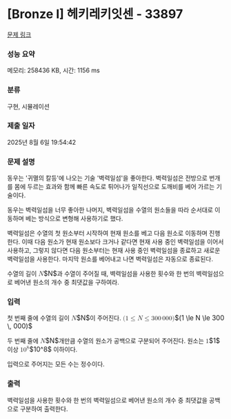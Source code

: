 # [Bronze I] 헤키레키잇센 - 33897 

[문제 링크](https://www.acmicpc.net/problem/33897) 

### 성능 요약

메모리: 258436 KB, 시간: 1156 ms

### 분류

구현, 시뮬레이션

### 제출 일자

2025년 8월 6일 19:54:42

### 문제 설명

<p>동우는 '귀멸의 칼등'에 나오는 기술 '벽력일섬'을 좋아한다. 벽력일섬은 전방으로 번개를 몸에 두르는 효과와 함께 빠른 속도로 튀어나가 일직선으로 도깨비를 베어 가르는 기술이다.</p>

<p>동우는 벽력일섬을 너무 좋아한 나머지, 벽력일섬을 수열의 원소들을 따라 순서대로 이동하며 베는 방식으로 변형해 사용하기로 했다.</p>

<p>벽력일섬은 수열의 첫 원소부터 시작하여 현재 원소를 베고 다음 원소로 이동하며 진행한다. 이때 다음 원소가 현재 원소보다 크거나 같다면 현재 사용 중인 벽력일섬을 이어서 사용하고, 그렇지 않다면 다음 원소부터는 현재 사용 중인 벽력일섬을 종료하고 새로운 벽력일섬을 사용한다. 마지막 원소를 베어내고 나면 벽력일섬은 자동으로 종료된다.</p>

<p>수열의 길이 <mjx-container class="MathJax" jax="CHTML" style="font-size: 109%; position: relative;"><mjx-math class="MJX-TEX" aria-hidden="true"><mjx-mi class="mjx-i"><mjx-c class="mjx-c1D441 TEX-I"></mjx-c></mjx-mi></mjx-math><mjx-assistive-mml unselectable="on" display="inline"><math xmlns="http://www.w3.org/1998/Math/MathML"><mi>N</mi></math></mjx-assistive-mml><span aria-hidden="true" class="no-mathjax mjx-copytext">$N$</span></mjx-container>과 수열이 주어질 때, 벽력일섬을 사용한 횟수와 한 번의 벽력일섬으로 베어낸 원소의 개수 중 최댓값을 구하여라.</p>

### 입력 

 <p>첫 번째 줄에 수열의 길이 <mjx-container class="MathJax" jax="CHTML" style="font-size: 109%; position: relative;"><mjx-math class="MJX-TEX" aria-hidden="true"><mjx-mi class="mjx-i"><mjx-c class="mjx-c1D441 TEX-I"></mjx-c></mjx-mi></mjx-math><mjx-assistive-mml unselectable="on" display="inline"><math xmlns="http://www.w3.org/1998/Math/MathML"><mi>N</mi></math></mjx-assistive-mml><span aria-hidden="true" class="no-mathjax mjx-copytext">$N$</span></mjx-container>이 주어진다. <mjx-container class="MathJax" jax="CHTML" style="font-size: 109%; position: relative;"><mjx-math class="MJX-TEX" aria-hidden="true"><mjx-mo class="mjx-n"><mjx-c class="mjx-c28"></mjx-c></mjx-mo><mjx-mn class="mjx-n"><mjx-c class="mjx-c31"></mjx-c></mjx-mn><mjx-mo class="mjx-n" space="4"><mjx-c class="mjx-c2264"></mjx-c></mjx-mo><mjx-mi class="mjx-i" space="4"><mjx-c class="mjx-c1D441 TEX-I"></mjx-c></mjx-mi><mjx-mo class="mjx-n" space="4"><mjx-c class="mjx-c2264"></mjx-c></mjx-mo><mjx-mn class="mjx-n" space="4"><mjx-c class="mjx-c33"></mjx-c><mjx-c class="mjx-c30"></mjx-c><mjx-c class="mjx-c30"></mjx-c></mjx-mn><mjx-mstyle><mjx-mspace style="width: 0.167em;"></mjx-mspace></mjx-mstyle><mjx-mn class="mjx-n"><mjx-c class="mjx-c30"></mjx-c><mjx-c class="mjx-c30"></mjx-c><mjx-c class="mjx-c30"></mjx-c></mjx-mn><mjx-mo class="mjx-n"><mjx-c class="mjx-c29"></mjx-c></mjx-mo></mjx-math><mjx-assistive-mml unselectable="on" display="inline"><math xmlns="http://www.w3.org/1998/Math/MathML"><mo stretchy="false">(</mo><mn>1</mn><mo>≤</mo><mi>N</mi><mo>≤</mo><mn>300</mn><mstyle scriptlevel="0"><mspace width="0.167em"></mspace></mstyle><mn>000</mn><mo stretchy="false">)</mo></math></mjx-assistive-mml><span aria-hidden="true" class="no-mathjax mjx-copytext">$(1 \le N \le 300 \, 000)$</span> </mjx-container></p>

<p>두 번째 줄에 <mjx-container class="MathJax" jax="CHTML" style="font-size: 109%; position: relative;"><mjx-math class="MJX-TEX" aria-hidden="true"><mjx-mi class="mjx-i"><mjx-c class="mjx-c1D441 TEX-I"></mjx-c></mjx-mi></mjx-math><mjx-assistive-mml unselectable="on" display="inline"><math xmlns="http://www.w3.org/1998/Math/MathML"><mi>N</mi></math></mjx-assistive-mml><span aria-hidden="true" class="no-mathjax mjx-copytext">$N$</span></mjx-container>개만큼 수열의 원소가 공백으로 구분되어 주어진다. 원소는 <mjx-container class="MathJax" jax="CHTML" style="font-size: 109%; position: relative;"><mjx-math class="MJX-TEX" aria-hidden="true"><mjx-mn class="mjx-n"><mjx-c class="mjx-c31"></mjx-c></mjx-mn></mjx-math><mjx-assistive-mml unselectable="on" display="inline"><math xmlns="http://www.w3.org/1998/Math/MathML"><mn>1</mn></math></mjx-assistive-mml><span aria-hidden="true" class="no-mathjax mjx-copytext">$1$</span></mjx-container> 이상 <mjx-container class="MathJax" jax="CHTML" style="font-size: 109%; position: relative;"><mjx-math class="MJX-TEX" aria-hidden="true"><mjx-msup><mjx-mn class="mjx-n"><mjx-c class="mjx-c31"></mjx-c><mjx-c class="mjx-c30"></mjx-c></mjx-mn><mjx-script style="vertical-align: 0.393em;"><mjx-mn class="mjx-n" size="s"><mjx-c class="mjx-c38"></mjx-c></mjx-mn></mjx-script></mjx-msup></mjx-math><mjx-assistive-mml unselectable="on" display="inline"><math xmlns="http://www.w3.org/1998/Math/MathML"><msup><mn>10</mn><mn>8</mn></msup></math></mjx-assistive-mml><span aria-hidden="true" class="no-mathjax mjx-copytext">$10^8$</span></mjx-container> 이하이다.</p>

<p>입력으로 주어지는 모든 수는 정수이다.</p>

### 출력 

 <p>벽력일섬을 사용한 횟수와 한 번의 벽력일섬으로 베어낸 원소의 개수 중 최댓값을 공백으로 구분하여 출력한다.</p>

